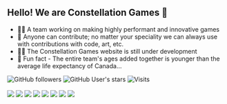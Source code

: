 ## Hello! We are Constellation Games 👋

- 🙋‍♀️ A team working on making highly performant and innovative games
- 🌈 Anyone can contribute; no matter your speciality we can always use with contributions with code, art, etc.
- 👩‍💻 The Constellation Games website is still under development
- 🍿 Fun fact - The entire team's ages added together is younger than the average life expectancy of Canada...

![GitHub followers](https://img.shields.io/github/followers/ConstellationGamesOrg?style=social)
![GitHub User's stars](https://img.shields.io/github/stars/ConstellationGamesOrg?style=social)
![Visits](https://visitor-badge-reloaded.herokuapp.com/badge?page_id=ConstellationGamesOrg.ConstellationGamesOrg&color=2bbc8a)  
<br/>
![](https://img.shields.io/badge/OS-Windows-informational?style=flat&logo=windows&logoColor=white&color=2bbc8a)
![](https://img.shields.io/badge/OS-Linux-informational?style=flat&logo=linux&logoColor=white&color=2bbc8a)
![](https://img.shields.io/badge/OS-iOS-informational?style=flat&logo=ios&logoColor=white&color=2bbc8a)
![](https://img.shields.io/badge/Editor-VisualStudio2022-informational?style=flat&logo=visualstudio&logoColor=white&color=2bbc8a)
![](https://img.shields.io/badge/Editor-Neovim-informational?style=flat&logo=neovim&logoColor=white&color=2bbc8a)
![](https://img.shields.io/badge/Code-C-informational?style=flat&logo=c&logoColor=white&color=2bbc8a)
![](https://img.shields.io/badge/Code-C++-informational?style=flat&logo=cplusplus&logoColor=white&color=2bbc8a)
![](https://img.shields.io/badge/Tools-Github-informational?style=flat&logo=github&logoColor=white&color=2bbc8a)
